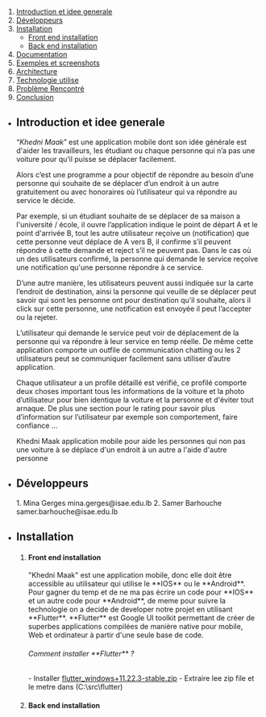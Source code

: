 
1. [Introduction et idee generale](#ideeGenerale)
2. [Développeurs](#developpeurs)
3. [Installation](#installation)
   - [Front end installation](#frontEndInstallation)
   - [Back end installation](#backEndInstallation)
4. [Documentation](#documentation)
5. [Exemples et screenshots](#exemplesEtScreenshots)
6. [Architecture](#architecture)
7. [Technologie utilise](#technologieUtilise)
8. [Problème Rencontré](#problemeRencontre)
9. [Conclusion](#conclusion)


-  <h2 name="ideeGenerale">Introduction et idee generale</h2>

    “*Khedni Maak*” est une application mobile dont son idée générale est d'aider les travailleurs, les étudiant ou 
    chaque personne qui n’a pas une voiture pour qu’il puisse se déplacer facilement.
    
    Alors c’est une programme a pour objectif de répondre au besoin d’une personne qui souhaite de se déplacer d’un 
    endroit à un autre gratuitement ou avec honoraires où l’utilisateur qui va répondre au service le décide.
    
    Par exemple, si un étudiant souhaite de se déplacer de sa maison a l'université / école, il ouvre l’application 
    indique le point de départ A et le point d'arrivée B, tout les autre utilisateur reçoive un (notification) que cette
    personne veut déplace de A vers B, il confirme s’il peuvent répondre à cette demande et reject s’il ne peuvent pas.
    Dans le cas où un des utilisateurs confirmé, la personne qui demande le service reçoive une notification qu'une 
    personne répondre à ce service.
    
    D’une autre manière, les utilisateurs peuvent aussi indiquée sur la carte l’endroit de destination, ainsi la personne 
    qui veuille de se déplacer peut savoir qui sont les personne ont pour destination qu’il souhaite, alors il click sur 
    cette personne, une notification est envoyée il peut l’accepter ou la rejeter.
    
    L’utilisateur qui demande le service peut voir de déplacement de la personne qui va répondre à leur service en temp 
    réelle. De même cette application comporte un outfile de communication chatting ou les 2 utilisateurs peut se 
    communiquer facilement sans utiliser d’autre application.
    
    Chaque utilisateur a un profile détaillé est vérifié, ce profilé comporte deux choses important tous les informations 
    de la voiture et la photo d’utilisateur pour bien identique la voiture et la personne et d'éviter tout arnaque. De 
    plus une section pour le rating pour savoir plus d’information sur l’utilisateur par exemple son comportement, 
    faire confiance ...
    
    Khedni Maak application mobile pour aide les personnes qui non pas une voiture à se déplace d'un endroit à un autre 
    a l'aide d'autre personne
    
-  <h2 name="developpeurs">Développeurs</h2>
    1. Mina Gerges mina.gerges@isae.edu.lb
    2. Samer Barhouche samer.barhouche@isae.edu.lb
    
-  <h2 name="installation">Installation</h2>

   1. <h4 name="frontEndInstallation">Front end installation</h4>
        "Khedni Maak" est une application mobile, donc elle doit être accessible au utilisateur qui utilise le **IOS** ou le 
        **Android**. Pour gagner du temp et de ne ma pas écrire un code pour **IOS** et un autre code pour **Android**, de meme pour 
        suivre la technologie on a decide de developer notre projet en utilisant **Flutter**. 
        **Flutter** est Google UI toolkit permettant de créer de superbes applications compilées de manière native pour 
        mobile, Web et ordinateur à partir d'une seule base de code.
        
        <h6 name="frontEndInstallation">Comment installer **Flutter** ?</h6>
        - Installer <a href="https://storage.googleapis.com/flutter_infra/releases/stable/windows/flutter_windows_1.22.3-stable.zip">flutter_windows+11.22.3-stable.zip</a>
        - Extraire lee zip file et le metre dans (C:\src\flutter)
        
   
   2. <h4 name="backEndInstallation">Back end installation</h4>
   
    



